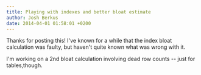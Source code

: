 ```yaml
---
title: Playing with indexes and better bloat estimate
author: Josh Berkus
date: 2014-04-01 01:58:01 +0200
---
```

Thanks for posting this!  I've known for a while that the index bloat calculation was faulty, but haven't quite known what was wrong with it.

I'm working on a 2nd bloat calculation involving dead row counts -- just for tables,though.

